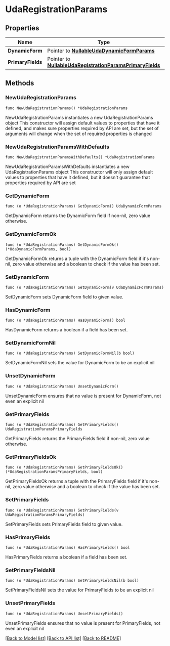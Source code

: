 # UdaRegistrationParams

## Properties

Name | Type | Description | Notes
------------ | ------------- | ------------- | -------------
**DynamicForm** | Pointer to [**NullableUdaDynamicFormParams**](UdaDynamicFormParams.md) |  | [optional] 
**PrimaryFields** | Pointer to [**NullableUdaRegistrationParamsPrimaryFields**](UdaRegistrationParamsPrimaryFields.md) |  | [optional] 

## Methods

### NewUdaRegistrationParams

`func NewUdaRegistrationParams() *UdaRegistrationParams`

NewUdaRegistrationParams instantiates a new UdaRegistrationParams object
This constructor will assign default values to properties that have it defined,
and makes sure properties required by API are set, but the set of arguments
will change when the set of required properties is changed

### NewUdaRegistrationParamsWithDefaults

`func NewUdaRegistrationParamsWithDefaults() *UdaRegistrationParams`

NewUdaRegistrationParamsWithDefaults instantiates a new UdaRegistrationParams object
This constructor will only assign default values to properties that have it defined,
but it doesn't guarantee that properties required by API are set

### GetDynamicForm

`func (o *UdaRegistrationParams) GetDynamicForm() UdaDynamicFormParams`

GetDynamicForm returns the DynamicForm field if non-nil, zero value otherwise.

### GetDynamicFormOk

`func (o *UdaRegistrationParams) GetDynamicFormOk() (*UdaDynamicFormParams, bool)`

GetDynamicFormOk returns a tuple with the DynamicForm field if it's non-nil, zero value otherwise
and a boolean to check if the value has been set.

### SetDynamicForm

`func (o *UdaRegistrationParams) SetDynamicForm(v UdaDynamicFormParams)`

SetDynamicForm sets DynamicForm field to given value.

### HasDynamicForm

`func (o *UdaRegistrationParams) HasDynamicForm() bool`

HasDynamicForm returns a boolean if a field has been set.

### SetDynamicFormNil

`func (o *UdaRegistrationParams) SetDynamicFormNil(b bool)`

 SetDynamicFormNil sets the value for DynamicForm to be an explicit nil

### UnsetDynamicForm
`func (o *UdaRegistrationParams) UnsetDynamicForm()`

UnsetDynamicForm ensures that no value is present for DynamicForm, not even an explicit nil
### GetPrimaryFields

`func (o *UdaRegistrationParams) GetPrimaryFields() UdaRegistrationParamsPrimaryFields`

GetPrimaryFields returns the PrimaryFields field if non-nil, zero value otherwise.

### GetPrimaryFieldsOk

`func (o *UdaRegistrationParams) GetPrimaryFieldsOk() (*UdaRegistrationParamsPrimaryFields, bool)`

GetPrimaryFieldsOk returns a tuple with the PrimaryFields field if it's non-nil, zero value otherwise
and a boolean to check if the value has been set.

### SetPrimaryFields

`func (o *UdaRegistrationParams) SetPrimaryFields(v UdaRegistrationParamsPrimaryFields)`

SetPrimaryFields sets PrimaryFields field to given value.

### HasPrimaryFields

`func (o *UdaRegistrationParams) HasPrimaryFields() bool`

HasPrimaryFields returns a boolean if a field has been set.

### SetPrimaryFieldsNil

`func (o *UdaRegistrationParams) SetPrimaryFieldsNil(b bool)`

 SetPrimaryFieldsNil sets the value for PrimaryFields to be an explicit nil

### UnsetPrimaryFields
`func (o *UdaRegistrationParams) UnsetPrimaryFields()`

UnsetPrimaryFields ensures that no value is present for PrimaryFields, not even an explicit nil

[[Back to Model list]](../README.md#documentation-for-models) [[Back to API list]](../README.md#documentation-for-api-endpoints) [[Back to README]](../README.md)



